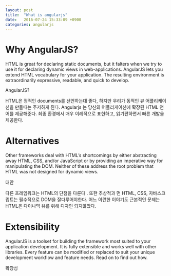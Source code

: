 ```yaml
---
layout: post
title:  "What is angularjs"
date:   2016-07-24 15:33:09 +0900
categories: angularjs
---
```

# Why AngularJS?

HTML is great for declaring static documents, but it falters when we try to use it for declaring dynamic views in web-applications. AngularJS lets you extend HTML vocabulary for your application. The resulting environment is extraordinarily expressive, readable, and quick to develop.

AngularJS?

HTML은 정적인 documents를 선언하는대 좋다, 하지만 우리가 동적인 뷰 어플리케이션을 만들때는 주저하게 된다.
Angularjs 는 당신의 어플리케이션에 확장된 HTML 언어를 제공해준다.
최종 환경에서 매우 이례적으로 표현하고, 읽기편하면서 빠른 개발을 제공한다.


# Alternatives

Other frameworks deal with HTML’s shortcomings by either abstracting away HTML, CSS, and/or JavaScript or by providing an imperative way for manipulating the DOM. Neither of these address the root problem that HTML was not designed for dynamic views.

대안

다른 프레임워크는 HTML의 단점을 다룬다 . 또한 추상적과 먼 HTML, CSS, 자바스크립트는 필수적으로 DOM을 잘다루어야한다.
어느 이런한 이야기도 근본적인 문제는 HTML은 다이나믹 뷰를 위해 디자인 되지않았다.


# Extensibility

AngularJS is a toolset for building the framework most suited to your application development. It is fully extensible and works well with other libraries. Every feature can be modified or replaced to suit your unique development workflow and feature needs. Read on to find out how.

확장성
